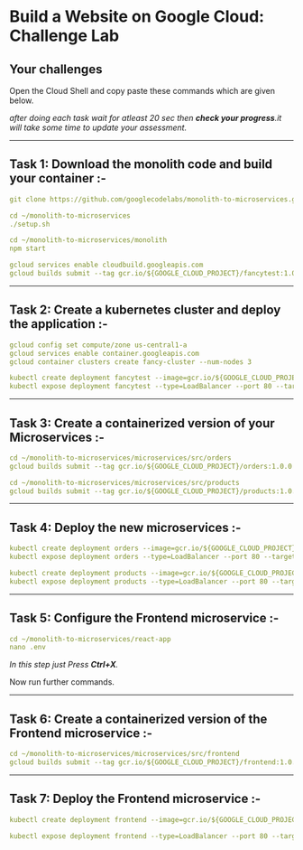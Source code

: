 # Build a Website on Google Cloud: Challenge Lab



## Your challenges

Open the Cloud Shell and copy paste these commands which are given below.

_after doing each task wait for atleast 20 sec then **check your progress**.it will take some time to update your assessment._

---

## Task 1: Download the monolith code and build your container :-

```yaml
git clone https://github.com/googlecodelabs/monolith-to-microservices.git
```

```yaml
cd ~/monolith-to-microservices
./setup.sh
```

```yaml
cd ~/monolith-to-microservices/monolith
npm start
```

```yaml
gcloud services enable cloudbuild.googleapis.com
gcloud builds submit --tag gcr.io/${GOOGLE_CLOUD_PROJECT}/fancytest:1.0.0 .
```

---

## Task 2: Create a kubernetes cluster and deploy the application :-

```yaml
gcloud config set compute/zone us-central1-a
gcloud services enable container.googleapis.com
gcloud container clusters create fancy-cluster --num-nodes 3
```

```yaml
kubectl create deployment fancytest --image=gcr.io/${GOOGLE_CLOUD_PROJECT}/fancytest:1.0.0
kubectl expose deployment fancytest --type=LoadBalancer --port 80 --target-port 8080
```

---

## Task 3: Create a containerized version of your Microservices :-

```yaml
cd ~/monolith-to-microservices/microservices/src/orders
gcloud builds submit --tag gcr.io/${GOOGLE_CLOUD_PROJECT}/orders:1.0.0 .
```

```yaml
cd ~/monolith-to-microservices/microservices/src/products
gcloud builds submit --tag gcr.io/${GOOGLE_CLOUD_PROJECT}/products:1.0.0 .
```

---

## Task 4: Deploy the new microservices :-

```yaml
kubectl create deployment orders --image=gcr.io/${GOOGLE_CLOUD_PROJECT}/orders:1.0.0
kubectl expose deployment orders --type=LoadBalancer --port 80 --target-port 8081
```

```yaml
kubectl create deployment products --image=gcr.io/${GOOGLE_CLOUD_PROJECT}/products:1.0.0
kubectl expose deployment products --type=LoadBalancer --port 80 --target-port 8082
```

---

## Task 5: Configure the Frontend microservice :-

```yaml
cd ~/monolith-to-microservices/react-app
nano .env
```

_In this step just Press **Ctrl+X**._

Now run further commands.

---

## Task 6: Create a containerized version of the Frontend microservice :-

```yaml
cd ~/monolith-to-microservices/microservices/src/frontend
gcloud builds submit --tag gcr.io/${GOOGLE_CLOUD_PROJECT}/frontend:1.0.0 .
```

---

## Task 7: Deploy the Frontend microservice :-

```yaml
kubectl create deployment frontend --image=gcr.io/${GOOGLE_CLOUD_PROJECT}/frontend:1.0.0
```

```yaml
kubectl expose deployment frontend --type=LoadBalancer --port 80 --target-port 8080
```

